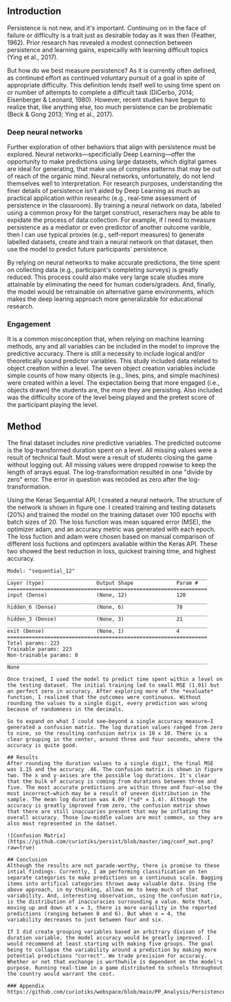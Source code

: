 ## Introduction 
Persistence is not new, and it's important. Continuing on in the face of failure or difficulty is a trait just as desirable today as it was then (Feather, 1962). Prior research has revealed a modest connection between persistence and learning gains, espeicailly with learning difficult topics (Ying et al., 2017). 

But how do we best measure persistence? As it is currently often defined, as continued effort as continued voluntary pursuit of a goal in spite of appropriate difficulty. This definition lends itself well to using time spent on or number of attempts to complete a difficult task (DiCerbo, 2014; Eisenberger & Leonard, 1980). However, recent studies have begun to realize that, like anything else, too much persistence can be problematic (Beck & Gong 2013; Ying et al., 2017).

### Deep neural networks
Further exploration of other behaviors that align with persistence must be explored. Neural networks—specificially Deep Learning—offer the opportunity to make predictions using large datasets, which digital games are ideal for generating, that make use of complex patterns that may be out of reach of the organic mind. Neural networks, unfortunately, do not lend themselves well to interpretation. For research purposes, understanding the finer details of persistence isn't aided by Deep Learning as much as practical application within researhc (e.g., real-time assessment of persistence in the classroom). By training a neural network on data, labeled using a common proxy for the target construct, reserachers may be able to expidate the process of data collection. For example, if I need to measure persistence as a mediator or even predictor of another outcome varible, then I can use typical proxies (e.g., self-report measures) to generate labelled datasets, create and train a neural network on that dataset, then use the model to predict future participants' persistence.  

By relying on neural networks to make accurate predictions, the time spent on collecting data (e.g., participant's completing surveys) is greatly reduced. This process could also make very large scale studies more attainable by eliminating the need for human coders/graders. And, finally, the model would be retrainable on alternative game environments, which makes the deep learing approach more generalizable for educational research. 

### Engagement 
It is a common misconception that, when relying on machine learning methods, any and all variables can be included in the model to improve the predictive accuracy. There is still a necessity to include logical and/or theoretically sound predictor variables. This study included data related to object creation within a level. The seven object creation variables include simple counts of how many objects (e.g., lines, pins, and simple machines) were created within a level. The expectation being that more engaged (i.e., objects drawn) the students are, the more they are persisting. Also included was the difficulty score of the level being played and the pretest score of the participant playing the level. 

## Method
The final dataset includes nine predictive variables. The predicted outcome is the log-transformed duration spent on a level. All missing values were a result of technical fault. Most were a result of students closing the game without logging out. All missing values were dropped rowwise to keep the length of arrays equal. The log-transformation resulted in one "divide by zero" error. The error in question was recoded as zero after the log-transformation.

Using the Keras Sequential API, I created a neural network. The structure of the network is shown in figure one. I created training and testing datasets (20%) and trained the model on the training dataset over 100 epochs with batch sizes of 20. The loss function was mean squared error (MSE), the optimizer adam, and an accuracy metric was generated with each epoch. The loss fuction and adam were chosen based on manual comparison of different loss fuctions and optimzers avaliable within the Keras API. These two showed the best reduction in loss, quickest training time, and highest accuracy.

````
Model: "sequential_12"
_________________________________________________________________
Layer (type)                 Output Shape              Param #
=================================================================
input (Dense)                (None, 12)                120
_________________________________________________________________
hidden_6 (Dense)             (None, 6)                 78
_________________________________________________________________
hidden_3 (Dense)             (None, 3)                 21
_________________________________________________________________
exit (Dense)                 (None, 1)                 4
=================================================================
Total params: 223
Trainable params: 223
Non-trainable params: 0
_________________________________________________________________
None

Once trained, I used the model to predict time spent within a level on the testing dataset. The initial training led to small MSE (1.01) but an perfect zero in accuracy. After exploring more of the *evaluate* function, I realized that the outcomes were continuous. Without rounding the values to a single digit, every prediction was wrong because of randomness in the decimals.

So to expand on what I could see—beyond a single accuracy measure—I generated a confusion matrix. The log duration values ranged from zero to nine, so the resulting confusion matrix is 10 x 10. There is a clear grouping in the center, around three and four seconds, where the accuracy is quite good. 

## Results
After rounding the duration values to a single digit, the final MSE was 1.15 and the accuracy .46. The confusion matrix is shown in figure two. The x and y-axises are the possible log durations. It's clear that the bulk of accuracy is coming from durations between three and five. The most accurate predictions are within three and four—also the most incorrect—which may be a result of uneven distribution in the sample. The mean log duration was 4.09 (*sd* = 1.4). Although the accuracy is greatly improved from zero, the confusion matrix shows that there are still inaccuaries present that may be inflating the overall accuracy. Those low-middle values are most common, so they are also most represented in the datset. 

![Confusion Matrix](https://github.com/curiotiks/persist/blob/master/img/conf_mat.png?raw=true)

## Conclusion
Although the results are not parade-worthy, there is promise to these intial findings. Currently, I am performing classification on ten separate categories to make predictions on a continuous scale. Bagging items into artifical categories throws away valuable data. Using the above approach, in my thinking, allows me to keep much of that variability. And, interesting observation, using the confusion matrix, is the distribution of inaccuracies surrounding a value. Note that, moving up and down at x = 3, there is more varaility in the reported predictions (ranging between 0 and 6). But when x = 4, the  variability decreases to just between four and six. 

If I did create grouping variables based an arbitrary divison of the duration variable, the model accuracy would be greatly improved. I would recommend at least starting with making five groups. The goal being to collapse the variability around a prediction by making more potential predictions "correct". We trade precision for accuracy. Whether or not that exchange is worthwhile is dependent on the model's purpose. Running real-time in a game distributed to schools throughout the country would warrant the cost. 

### Appendix
https://github.com/curiotiks/webspace/blob/main/PP_Analysis/PersistenceNN.ipynb
